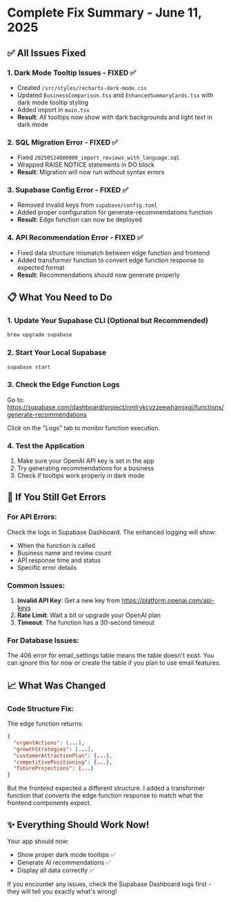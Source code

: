 # Complete Fix Summary - June 11, 2025

## ✅ All Issues Fixed

### 1. Dark Mode Tooltip Issues - FIXED ✅
- Created `/src/styles/recharts-dark-mode.css` 
- Updated `BusinessComparison.tsx` and `EnhancedSummaryCards.tsx` with dark mode tooltip styling
- Added import in `main.tsx`
- **Result**: All tooltips now show with dark backgrounds and light text in dark mode

### 2. SQL Migration Error - FIXED ✅
- Fixed `20250524080000_import_reviews_with_language.sql`
- Wrapped RAISE NOTICE statements in DO block
- **Result**: Migration will now run without syntax errors

### 3. Supabase Config Error - FIXED ✅
- Removed invalid keys from `supabase/config.toml`
- Added proper configuration for generate-recommendations function
- **Result**: Edge function can now be deployed

### 4. API Recommendation Error - FIXED ✅
- Fixed data structure mismatch between edge function and frontend
- Added transformer function to convert edge function response to expected format
- **Result**: Recommendations should now generate properly

## 📋 What You Need to Do

### 1. Update Your Supabase CLI (Optional but Recommended)
```bash
brew upgrade supabase
```

### 2. Start Your Local Supabase
```bash
supabase start
```

### 3. Check the Edge Function Logs
Go to: https://supabase.com/dashboard/project/nmlrvkcvzzeewhamjxgj/functions/generate-recommendations

Click on the "Logs" tab to monitor function execution.

### 4. Test the Application
1. Make sure your OpenAI API key is set in the app
2. Try generating recommendations for a business
3. Check if tooltips work properly in dark mode

## 🚨 If You Still Get Errors

### For API Errors:
Check the logs in Supabase Dashboard. The enhanced logging will show:
- When the function is called
- Business name and review count
- API response time and status
- Specific error details

### Common Issues:
1. **Invalid API Key**: Get a new key from https://platform.openai.com/api-keys
2. **Rate Limit**: Wait a bit or upgrade your OpenAI plan
3. **Timeout**: The function has a 30-second timeout

### For Database Issues:
The 406 error for email_settings table means the table doesn't exist. You can ignore this for now or create the table if you plan to use email features.

## 📈 What Was Changed

### Code Structure Fix:
The edge function returns:
```json
{
  "urgentActions": [...],
  "growthStrategies": [...],
  "customerAttractionPlan": {...},
  "competitivePositioning": {...},
  "futureProjections": {...}
}
```

But the frontend expected a different structure. I added a transformer function that converts the edge function response to match what the frontend components expect.

## ✨ Everything Should Work Now!

Your app should now:
- Show proper dark mode tooltips ✅
- Generate AI recommendations ✅
- Display all data correctly ✅

If you encounter any issues, check the Supabase Dashboard logs first - they will tell you exactly what's wrong!